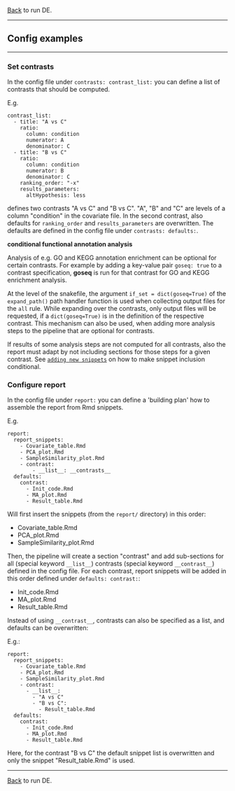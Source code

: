 [Back](../run_DE.md) to run DE.

---

Config examples
---------------

---

### Set contrasts

In the config file under `contrasts: contrast_list:` you can define a list of contrasts that should be computed.

E.g.

```
contrast_list:
  - title: "A vs C"
    ratio:
      column: condition
      numerator: A
      denominator: C
  - title: "B vs C"
    ratio:
      column: condition
      numerator: B
      denominator: C
    ranking_order: "-x"
    results_parameters:
      altHypothesis: less
```

defines two contrasts "A vs C" and "B vs C".
"A", "B" and "C" are levels of a column "condition" in the covariate file.
In the second contrast, also defaults for `ranking_order` and `results_parameters` are overwritten.
The defaults are defined in the config file under `contrasts: defaults:`.

**conditional functional annotation analysis**

Analysis of e.g. GO and KEGG annotation enrichment can be optional for certain contrasts.
For example by adding a key-value pair `goseq: true` to a contrast specification, **goseq** is run for that contrast for GO and KEGG enrichment analysis.

At the level of the snakefile, the argument `if_set = dict(goseq=True)` of the `expand_path()` path handler function is used when collecting output files for the `all` rule.
While expanding over the contrasts, only output files will be requested, if a `dict(goseq=True)` is in the definition of the respective contrast.
This mechanism can also be used, when adding more analysis steps to the pipeline that are optional for contrasts.

If results of some analysis steps are not computed for all contrasts, also the report must adapt by not including sections for those steps for a given contrast.
See [`adding new snippets`](adding_rmd_snippets.md) on how to make snippet inclusion conditional.

### Configure report

In the config file under `report:` you can define a 'building plan' how to assemble the report from Rmd snippets.

E.g.

```
report:
  report_snippets:
    - Covariate_table.Rmd
    - PCA_plot.Rmd
    - SampleSimilarity_plot.Rmd
    - contrast:
        - __list__: __contrasts__
  defaults:
    contrast:
      - Init_code.Rmd
      - MA_plot.Rmd
      - Result_table.Rmd
```

Will first insert the snippets (from the `report/` directory) in this order:

- Covariate_table.Rmd
- PCA_plot.Rmd
- SampleSimilarity_plot.Rmd

Then, the pipeline will create a section "contrast" and add sub-sections for all (special keyword `__list__`) contrasts (special keyword `__contrast__`) defined in the config file.
For each contrast, report snippets will be added in this order defined under `defaults: contrast:`:

- Init_code.Rmd
- MA_plot.Rmd
- Result_table.Rmd

Instead of using `__contrast__`, contrasts can also be specified as a list, and defaults can be overwritten:

E.g.:

```
report:
  report_snippets:
    - Covariate_table.Rmd
    - PCA_plot.Rmd
    - SampleSimilarity_plot.Rmd
    - contrast:
      - __list__:
        - "A vs C"
        - "B vs C":
          - Result_table.Rmd
  defaults:
    contrast:
      - Init_code.Rmd
      - MA_plot.Rmd
      - Result_table.Rmd
```

Here, for the contrast "B vs C" the default snippet list is overwritten and only the snippet "Result_table.Rmd" is used.

---

[Back](../run_DE.md) to run DE.